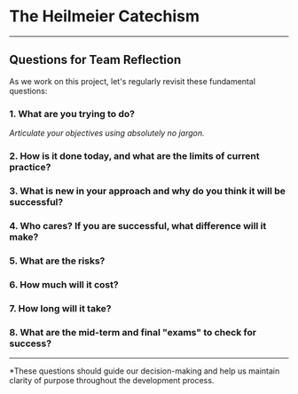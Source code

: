 # The Heilmeier Catechism

---

## Questions for Team Reflection

As we work on this project, let's regularly revisit these fundamental questions:

### 1. What are you trying to do?
*Articulate your objectives using absolutely no jargon.*

### 2. How is it done today, and what are the limits of current practice?

### 3. What is new in your approach and why do you think it will be successful?

### 4. Who cares? If you are successful, what difference will it make?

### 5. What are the risks?

### 6. How much will it cost?

### 7. How long will it take?

### 8. What are the mid-term and final "exams" to check for success?

---

*These questions should guide our decision-making and help us maintain clarity of purpose throughout the development process.
